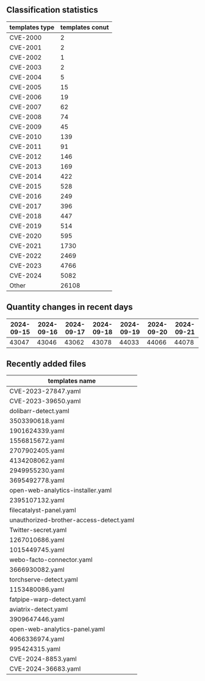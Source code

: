 ## Classification statistics
| templates type | templates conut | 
| --- | --- |
| CVE-2000 | 2 |
| CVE-2001 | 2 |
| CVE-2002 | 1 |
| CVE-2003 | 2 |
| CVE-2004 | 5 |
| CVE-2005 | 15 |
| CVE-2006 | 19 |
| CVE-2007 | 62 |
| CVE-2008 | 74 |
| CVE-2009 | 45 |
| CVE-2010 | 139 |
| CVE-2011 | 91 |
| CVE-2012 | 146 |
| CVE-2013 | 169 |
| CVE-2014 | 422 |
| CVE-2015 | 528 |
| CVE-2016 | 249 |
| CVE-2017 | 396 |
| CVE-2018 | 447 |
| CVE-2019 | 514 |
| CVE-2020 | 595 |
| CVE-2021 | 1730 |
| CVE-2022 | 2469 |
| CVE-2023 | 4766 |
| CVE-2024 | 5082 |
| Other | 26108 |
## Quantity changes in recent days
|2024-09-15 | 2024-09-16 | 2024-09-17 | 2024-09-18 | 2024-09-19 | 2024-09-20 | 2024-09-21|
|--- | ------ | ------ | ------ | ------ | ------ | ---|
|43047 | 43046 | 43062 | 43078 | 44033 | 44066 | 44078|
## Recently added files
| templates name | 
| --- |
| CVE-2023-27847.yaml |
| CVE-2023-39650.yaml |
| dolibarr-detect.yaml |
| 3503390618.yaml |
| 1901624339.yaml |
| 1556815672.yaml |
| 2707902405.yaml |
| 4134208062.yaml |
| 2949955230.yaml |
| 3695492778.yaml |
| open-web-analytics-installer.yaml |
| 2395107132.yaml |
| filecatalyst-panel.yaml |
| unauthorized-brother-access-detect.yaml |
| Twitter-secret.yaml |
| 1267010686.yaml |
| 1015449745.yaml |
| webo-facto-connector.yaml |
| 3666930082.yaml |
| torchserve-detect.yaml |
| 1153480086.yaml |
| fatpipe-warp-detect.yaml |
| aviatrix-detect.yaml |
| 3909647446.yaml |
| open-web-analytics-panel.yaml |
| 4066336974.yaml |
| 995424315.yaml |
| CVE-2024-8853.yaml |
| CVE-2024-36683.yaml |
